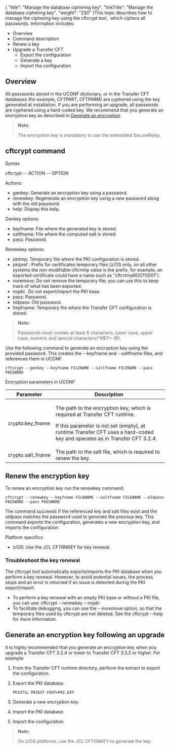 {
    "title": "Manage the database ciphering key",
    "linkTitle": "Manage the database ciphering key",
    "weight": "230"
}This topic describes how to manage the ciphering key using the <span class="bold_in_para">cftcrypt </span>tool,  which ciphers all passwords. Information includes:

-   Overview
-   Command description
-   Renew a key
-   Upgrade a Transfer CFT
    -   Export the configuration    
    -   Generate a key
    -   Import the configuration

## Overview

All passwords stored in the UCONF dictionary, or in the <span class="mc-variable axway_variables.Component_Long_Name variable">Transfer CFT</span> databases (for example, CFTPART, CFTPARM) are cyphered using the key generated at installation. If you are performing an upgrade, all passwords are cyphered using a hard-coded key. We recommend that you generate an encryption key as described in [Generate an encryption](#Generate).

> **Note:**
>
> The encryption key is mandatory to use the embedded SecureRelay.

## cftcrypt command

Syntax

cftcrypt -- ACTION -- OPTION

Actions:

-   genkey: Generate an encryption key using a password.
-   renewkey: Regenerate an encryption key using a new password along with the old password.
-   help: Display this help.

Genkey options:

-   keyfname: File where the generated key is stored.
-   saltfname: File where the computed salt is stored.
-   pass: Password.

Renewkey options:

-   pkitmp: Temporary file where the PKI configuration is stored.
-   pkipref : Prefix for certificates temporary files (z/OS only, on all other systems the non modifiable <span class="code">cftcrtmp </span> value is the prefix, for example, an exported certificate could have a name such as "cftcrtmpROOT0001").
-   noremove: Do not remove the temporary file; you can use this to keep track of what has been exported.
-   nopki:  Do not export/import the PKI base.
-   pass: Password.
-   oldpass: Old password.
-   tmpfname: Temporary file where the Transfer CFT configuration is stored.

> **Note:**
>
> Passwords must contain at least 8 characters, lower case, upper case, numeric and special characters(\*#$!?+-@).

Use the following command to generate an encryption key using the provided password. This creates the <span class="code">--keyfname</span> and <span class="code">--saltfname</span> files, and references them in UCONF.



    cftcrypt --genkey --keyfname FILENAME --saltfname FILENAME --pass PASSWORD

Encryption parameters in UCONF

<table>
   <thead>
      <tr>
<th class="TableStyle-SynchTableStyle_interop-HeadE-Column1-Header1">Parameter         </th>
<th class="TableStyle-SynchTableStyle_interop-HeadD-Column1-Header1">Description         </th>
      </tr>
   </thead>
   <tbody>
      <tr>
         <td>crypto.key_fname         </td>
         <td><p>The path to the encryption key, which is required at <span class="mc-variable axway_variables.Component_Long_Name variable">Transfer CFT</span> runtime.</p>
<p>If this parameter is not set (empty), at runtime <span class="mc-variable header_footer_variables.hf_long_product_name variable">Transfer CFT</span> uses a hard-coded key and operates as in <span class="mc-variable header_footer_variables.hf_long_product_name variable">Transfer CFT</span> 3.2.4.</p>         </td>
      </tr>
      <tr>
         <td>crypto.salt_fname         </td>
         <td>The path to the salt file, which is required to renew the key.         </td>
      </tr>
   </tbody>
</table>

## Renew the encryption key

To renew an encryption key run the <span class="code">renewkey</span> command:


    cftcrypt --renewkey --keyfname FILENAME --saltfname FILENAME --oldpass PASSWORD --pass PASSWORD 

The command succeeds if the referenced key and salt files exist and the <span class="code">oldpass </span>matches the password used to generate the previous key. This command exports the configuration, generates a new encryption key, and imports the configuration.

Platform specifics

-   z/OS: Use the JCL CFTRNKEY for key renewal.

### Troubleshoot the key renewal

The cftcrypt tool automatically exports/imports the PKI database when you perform a key renewal. However, to avoid potential issues, the process stops and an error is returned if an issue is detected during the PKI export/import.

-   To perform a key renewal with an empty PKI base or without a PKI file, you can use: <span class="code"> cftcrypt --renewkey --nopki </span>
-   To facilitate debugging, you can use the <span class="code">--noremove</span> option, so that the temporary files used by cftcrypt are not deleted. See the <span class="code">cftcrypt --help </span>for more information.

<span id="Generate"></span>

## Generate an encryption key following an upgrade

It is highly recommended that you generate an encryption key when you upgrade a Transfer CFT 3.2.4 or lower to Transfer CFT 3.3.2 or higher. For example:

1.  From the <span class="mc-variable header_footer_variables.hf_long_product_name variable">Transfer CFT</span> runtime directory, perform the extract to export the configuration.  

2.  Export the PKI database.  


        PKIUTIL PKIEXT FOUT=PKI.EXT

3.  Generate a new encryption key.  

4.  Import the PKI database.  

5.  Import the configuration.  

> **Note:**
>
> On z/OS platforms, use the JCL CFTGNKEY to generate the key.

